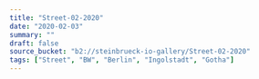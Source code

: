 ```yaml
---
title: "Street-02-2020"
date: "2020-02-03"
summary: ""
draft: false
source_bucket: "b2://steinbrueck-io-gallery/Street-02-2020"
tags: ["Street", "BW", "Berlin", "Ingolstadt", "Gotha"]
---
```


